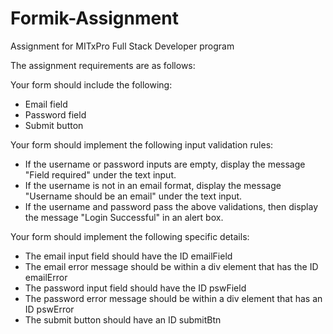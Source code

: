 # Formik-Assignment
Assignment for MITxPro Full Stack Developer program

The assignment requirements are as follows:

Your form should include the following:

<ul>
  <li>Email field</li>
  <li>Password field</li>
  <li>Submit button</li>
</ul>

Your form should implement the following input validation rules:

<ul>
  <li>If the username or password inputs are empty, display the message "Field required" under the text input.</li>
  <li>If the username is not in an email format, display the message "Username should be an email" under the text input.</li>
  <li>If the username and password pass the above validations, then display the message "Login Successful" in an alert box.</li>
</ul>

Your form should implement the following specific details:

<ul>
  <li>The email input field should have the ID emailField</li>
  <li>The email error message should be within a div element that has the ID emailError</li>
  <li>The password input field should have the ID pswField</li>
  <li>The password error message should be within a div element that has an ID pswError</li>
  <li>The submit button should have an ID submitBtn</li>
</ul>
